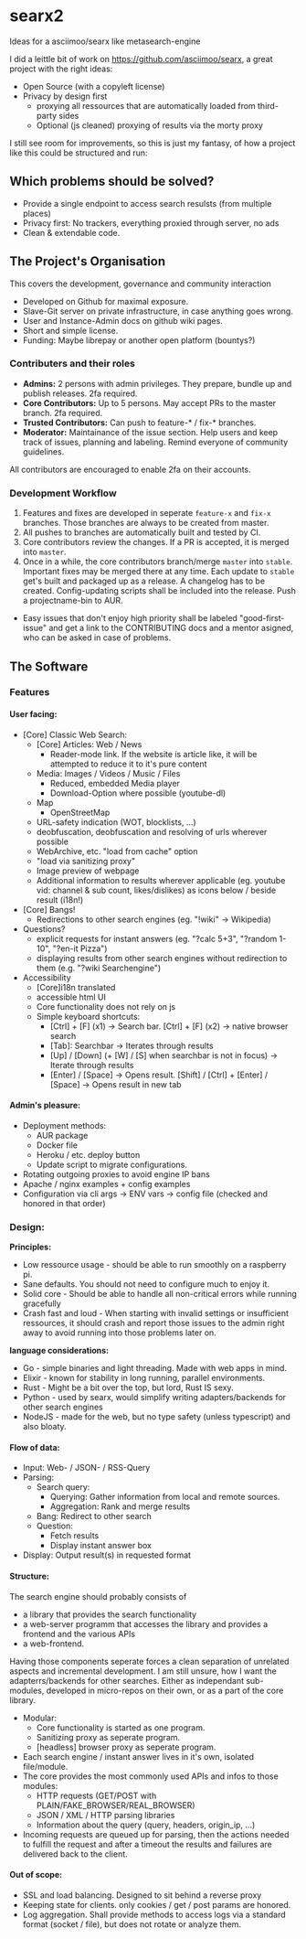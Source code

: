 # searx2

Ideas for a asciimoo/searx like metasearch-engine

I did a leittle bit of work on https://github.com/asciimoo/searx, a great project with the right ideas:
- Open Source (with a copyleft license)
- Privacy by design first
  - proxying all ressources that are automatically loaded from third-party sides
  - Optional (js cleaned) proxying of results via the morty proxy


I still see room for improvements, so this is just my fantasy, of how a project like this could be structured and run:

## Which problems should be solved?
- Provide a single endpoint to access search resulsts (from multiple places)
- Privacy first: No trackers, everything proxied through server, no ads
- Clean & extendable code.


## The Project's Organisation
This covers the development, governance and community interaction

- Developed on Github for maximal exposure.
- Slave-Git server on private infrastructure, in case anything goes wrong.
- User and Instance-Admin docs on github wiki pages.
- Short and simple license.
- Funding: Maybe librepay or another open platform (bountys?)

### Contributers and their roles

- **Admins:** 2 persons with admin privileges. They prepare, bundle up and publish releases. 2fa required.
- **Core Contributors:** Up to 5 persons. May accept PRs to the master branch. 2fa required.
- **Trusted Contributors:** Can push to feature-* / fix-* branches.
- **Moderator:** Maintainance of the issue section. Help users and keep track of issues, planning and labeling. Remind everyone of community guidelines.

All contributors are encouraged to enable 2fa on their accounts.


### Development Workflow

1) Features and fixes are developed in seperate `feature-x` and `fix-x` branches. Those branches are always to be created from master.
2) All pushes to branches are automatically built and tested by CI.
3) Core contributors review the changes. If a PR is accepted, it is merged into `master`.
4) Once in a while, the core contributors branch/merge `master` into `stable`. Important fixes may be merged there at any time. Each update to `stable` get's built and packaged up as a release. A changelog has to be created. Config-updating scripts shall be included into the release. Push a projectname-bin to AUR.

- Easy issues that don't enjoy high priority shall be labeled "good-first-issue" and get a link to the CONTRIBUTING docs and a mentor asigned, who can be asked in case of problems.


## The Software

### Features

#### User facing:

- [Core] Classic Web Search:
  - [Core] Articles: Web / News
    - Reader-mode link. If the website is article like, it will be attempted to reduce it to it's pure content
  - Media: Images / Videos / Music / Files
    - Reduced, embedded Media player
    - Download-Option where possible (youtube-dl)
  - Map
    - OpenStreetMap
  - URL-safety indication (WOT, blocklists, ...)
  - deobfuscation, deobfuscation and resolving of urls wherever possible
  - WebArchive, etc. "load from cache" option
  - "load via sanitizing proxy"
  - Image preview of webpage
  - Additional information to results wherever applicable (eg. youtube vid: channel & sub count, likes/dislikes) as icons below / beside result (i18n!)
- [Core] Bangs!
  - Redirections to other search engines (eg. "!wiki" -> Wikipedia)
- Questions?
  - explicit requests for instant answers (eg. "?calc 5+3", "?random 1-10", "?en-it Pizza")
  - displaying results from other search engines without redirection to them (e.g. "?wiki Searchengine")
- Accessibility
  - [Core]i18n translated
  - accessible html UI
  - Core functionality does not rely on js
  - Simple keyboard shortcuts:
    - [Ctrl] + [F] (x1) -> Search bar. [Ctrl] + [F] (x2) -> native browser search
    - [Tab]: Searchbar -> Iterates through results
    - [Up] / [Down] (+ [W] / [S] when searchbar is not in focus) -> Iterate through results
    - [Enter] / [Space] -> Opens result. [Shift] / [Ctrl] + [Enter] / [Space] -> Opens result in new tab

#### Admin's pleasure:

- Deployment methods:
  - AUR package
  - Docker file
  - Heroku / etc. deploy button
  - Update script to migrate configurations.
- Rotating outgoing proxies to avoid engine IP bans
- Apache / nginx examples + config examples
- Configuration via cli args -> ENV vars -> config file (checked and honored in that order)


### Design:

**Principles:**
- Low ressource usage - should be able to run smoothly on a raspberry pi.
- Sane defaults. You should not need to configure much to enjoy it.
- Solid core - Should be able to handle all non-critical errors while running gracefully
- Crash fast and loud - When starting with invalid settings or insufficient ressources, it should crash and report those issues to the admin right away to avoid running into those problems later on.


**language considerations:**
- Go - simple binaries and light threading. Made with web apps in mind.
- Elixir - known for stability in long running, parallel environments.
- Rust - Might be a bit over the top, but lord, Rust IS sexy.
- Python - used by searx, would simplify writing adapters/backends for other search engines
- NodeJS - made for the web, but no type safety (unless typescript) and also bloaty.


#### Flow of data:

- Input: Web- / JSON- / RSS-Query
- Parsing:
  - Search query:
    - Querying: Gather information from local and remote sources.
    - Aggregation: Rank and merge results
  - Bang: Redirect to other search
  - Question:
    - Fetch results
    - Display instant answer box
- Display: Output result(s) in requested format


#### Structure:

The search engine should probably consists of
- a library that provides the search functionality
- a web-server programm that accesses the library and provides a frontend and the various APIs
- a web-frontend.

Having those components seperate forces a clean separation of unrelated aspects and incremental development. 
I am still unsure, how I want the adapterrs/backends for other searches. Either as independant sub-modules, developed in micro-repos on their own, or as a part of the core library.


- Modular:
  - Core functionality is started as one program.
  - Sanitizing proxy as seperate program.
  - [headless] browser proxy as seperate program.
- Each search engine / instant answer lives in it's own, isolated file/module.
- The core provides the most commonly used APIs and infos to those modules:
  - HTTP requests (GET/POST with PLAIN/FAKE_BROWSER/REAL_BROWSER)
  - JSON / XML / HTTP parsing libraries
  - Information about the query (query, headers, origin_ip, ...)
- Incoming requests are queued up for parsing, then the actions needed to fulfill the request and after a timeout the results and failures are delivered back to the client.


#### Out of scope:

- SSL and load balancing. Designed to sit behind a reverse proxy
- Keeping state for clients. only cookies / get / post params are honored.
- Log aggregation. Shall provide methods to access logs via a standard format (socket / file), but does not rotate or analyze them.
  
